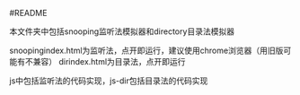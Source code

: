 #README

本文件夹中包括snooping监听法模拟器和directory目录法模拟器

snoopingindex.html为监听法，点开即运行，建议使用chrome浏览器（用旧版可能有不兼容）
dirindex.html为目录法，点开即运行

js中包括监听法的代码实现，js-dir包括目录法的代码实现